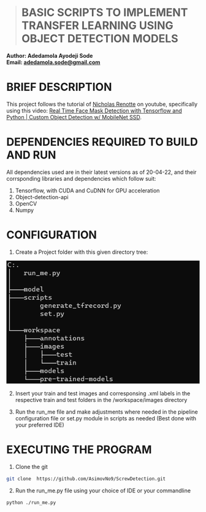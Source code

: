 ># BASIC SCRIPTS TO IMPLEMENT TRANSFER LEARNING USING OBJECT DETECTION MODELS

**Author: Adedamola Ayodeji Sode**   
**Email: adedamola.sode@gmail.com**

# BRIEF DESCRIPTION 
This project follows the tutorial of <a href = "https://www.youtube.com/channel/UCHXa4OpASJEwrHrLeIzw7Yg">Nicholas Renotte</a> on youtube, specifically using this video: <a href ="https://www.youtube.com/watch?v=IOI0o3Cxv9Q&ab_channel=NicholasRenotte">Real Time Face Mask Detection with Tensorflow and Python | Custom Object Detection w/ MobileNet SSD</a>.

# DEPENDENCIES REQUIRED TO BUILD AND RUN
All dependencies used are in their latest versions as of 20-04-22, and their corrsponding libraries and dependencies which follow suit:
1. Tensorflow, with CUDA and CuDNN for GPU acceleration
2. Object-detection-api
3. OpenCV
4. Numpy

# CONFIGURATION
1. Create a Project folder with this given directory tree:

<img src="/images/directory.png" alt="directory tree" width="" height="">

2. Insert your train and test images and corresponsing .xml labels in the respective train and test folders in the /workspace/images directory

3. Run the run_me file and make adjustments where needed in the pipeline configuration file or set.py module in scripts as needed (Best done with your preferred IDE)

# EXECUTING THE PROGRAM

1. Clone the git 
```bash
git clone  https://github.com/AsimovNo9/ScrewDetection.git
```
2. Run the run_me.py file using your choice of IDE or your commandline 
```bash
python ./run_me.py
```




